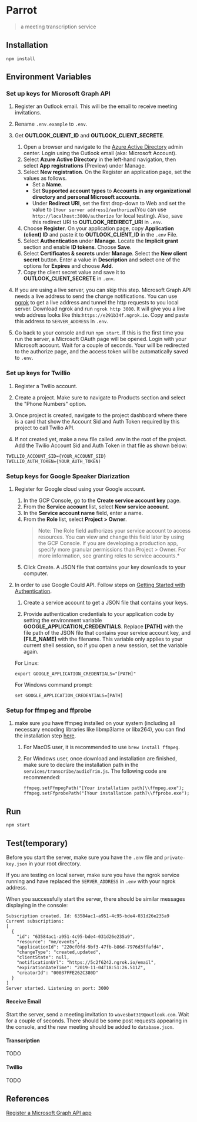 # Parrot
> a meeting transcription service

## Installation
```shell script
npm install
```
## Environment Variables
### Set up keys for Microsoft Graph API
1. Register an Outlook email. This will be the email to receive meeting invitations.

2. Rename `.env.example` to `.env`.

3. Get **OUTLOOK_CLIENT_ID** and **OUTLOOK_CLIENT_SECRETE**.
    1. Open a browser and navigate to the [Azure Active Directory](https://aad.portal.azure.com) admin center. Login using the Outlook email (aka: Microsoft Account).
    2. Select **Azure Active Directory** in the left-hand navigation, then select **App registrations** (Preview) under Manage.
    3. Select **New registration**. On the Register an application page, set the values as follows.
        - Set a **Name**.
        - Set **Supported account types** to **Accounts in any organizational directory and personal Microsoft accounts**.
        - Under **Redirect URI**, set the first drop-down to Web and set the value to `[Your server address]/authorize`(You can use `http://localhost:3000/authorize` for local testing). Also, save this redirect URI to **OUTLOOK_REDIRECT_URI** in `.env`.
    4. Choose **Register**. On your application page, copy **Application (client) ID** and paste it to **OUTLOOK_CLIENT_ID** in the `.env` File.
    5. Select **Authentication** under **Manage**. Locate the **Implicit grant** section and enable **ID tokens**. Choose **Save**.
    6. Select **Certificates & secrets** under **Manage**. Select the **New client secret** button. Enter a value in **Description** and select one of the options for **Expires** and choose **Add**.
    7. Copy the client secret value and save it to **OUTLOOK_CLIENT_SECRETE** in `.env`.

4. If you are using a live server, you can skip this step. Microsoft Graph API needs a live address to send the change notifications. You can use [ngrok](https://ngrok.com/) to get a live address and tunnel the http requests to you local server. Download ngrok and run `ngrok http 3000`. It will give you a live web address looks like this:`https://e291b34f.ngrok.io`. Copy and paste this address to `SERVER_ADDRESS` in `.env`.

5. Go back to your console and run `npm start`. If this is the first time you run the server, a Microsoft OAuth page will be opened. Login with your Microsoft account. Wait for a couple of seconds. Your will be redirected to the authorize page, and the access token will be automatically saved to `.env`.

### Set up keys for Twillio
1. Register a Twilio account.

2. Create a project. Make sure to navigate to Products section and select the "Phone Numbers" option.

3. Once project is created, navigate to the project dashboard where there is a card that show the Account Sid and Auth Token required by this project to call Twilio API.

4. If not created yet, make a new file called .env in the root of the project. Add the Twilio Account Sid and Auth Token in that file as shown below:

```
TWILLIO_ACCOUNT_SID={YOUR_ACCOUNT_SID}
TWILLIO_AUTH_TOKEN={YOUR_AUTH_TOKEN)
```

### Setup keys for Google Speaker Diarization
1. Register for Google cloud using your Google account.
    1. In the GCP Console, go to the **Create service account key** page.
    2. From the **Service account** list, select **New service account**.
    3. In the **Service account name** field, enter a name.
    4. From the **Role** list, select **Project > Owner**.
        > Note: The Role field authorizes your service account to access resources. You can view and change this field later by using the GCP Console. If you are developing a production app, specify more granular permissions than Project > Owner. For more information, see granting roles to service accounts.*
    5. Click Create. A JSON file that contains your key downloads to your computer.

2. In order to use Google Could API. Follow steps on [Getting Started with Authentication](https://cloud.google.com/docs/authentication/getting-started?refresh=1&pli=1).

    1. Create a service account to get a JSON file that contains your keys.

    2. Provide authentication credentials to your application code by setting the environment variable **GOOGLE_APPLICATION_CREDENTIALS**. Replace **[PATH]** with the file path of the JSON file that contains your service account key, and **[FILE_NAME]** with the filename. This variable only applies to your current shell session, so if you open a new session, set the variable again.

    For Linux:
    ```
    export GOOGLE_APPLICATION_CREDENTIALS="[PATH]"
    ```
    For Windows command prompt:
    ```
    set GOOGLE_APPLICATION_CREDENTIALS=[PATH]
    ```
 
### Setup for ffmpeg and ffprobe
1. make sure you have ffmpeg installed on your system (including all necessary encoding libraries like libmp3lame or libx264), you can find the installation step [here](https://github.com/fluent-ffmpeg/node-fluent-ffmpeg#prerequisites).
	
	1. For MacOS user, it is recommended to use ```brew install ffmpeg```.
	2. For Windows user, once download and installation are finished, make sure to declare the installation path in the ```services/transcribe/audioTrim.js```. The following code are recommended: 
	
		```
		ffmpeg.setFfmpegPath("[Your installation path]\\ffmpeg.exe");
		ffmpeg.setFfprobePath("[Your installation path]\\ffprobe.exe");

		```

## Run
```shell script
npm start
```

## Test(temporary)
Before you start the server, make sure you have the `.env` file and `private-key.json` in your root directory.

If you are testing on local server, make sure you have the ngrok service running and have replaced the `SERVER_ADDRESS` in `.env`
with your ngrok address.

When you successfully start the server, there should be similar messages displaying in the console:
```shell script
Subscription created. Id: 63584ac1-a951-4c95-bde4-031d26e235a9
Current subscriptions:
[
  {
    "id": "63584ac1-a951-4c95-bde4-031d26e235a9",
    "resource": "me/events",
    "applicationId": "220cf0fd-9bf3-47fb-b86d-7976d3ffafd4",
    "changeType": "created,updated",
    "clientState": null,
    "notificationUrl": "https://5c2f6242.ngrok.io/email",
    "expirationDateTime": "2019-11-04T18:51:26.511Z",
    "creatorId": "00037FFE262C380D"
  }
]
Server started. Listening on port: 3000

```

#### Receive Email
Start the server, send a meeting invitation to `wavesbot319@outlook.com`. Wait for a couple of seconds. 
There should be some post requests appearing in the console, and the new meeting should be added to `database.json`.

#### Transcription
TODO

#### Twillio
TODO

## References
[Register a Microsoft Graph API app](https://docs.microsoft.com/en-us/outlook/rest/node-tutorial#register-the-app)

